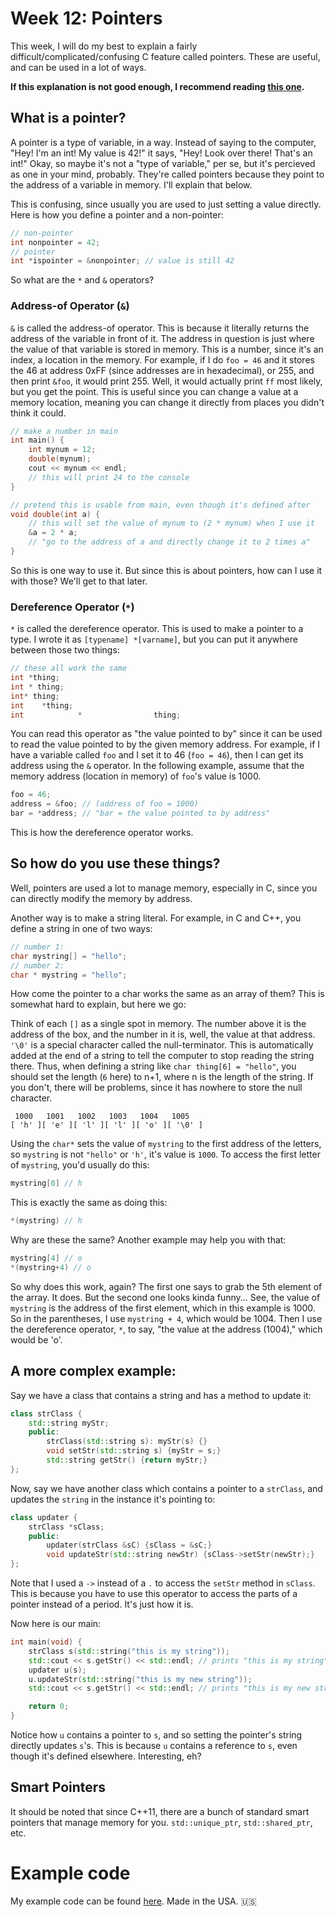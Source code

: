 # Week 12: Pointers

This week, I will do my best to explain a fairly difficult/complicated/confusing C feature called pointers. These are useful, and can be used in a lot of ways.

**If this explanation is not good enough, I recommend reading [this one](http://www.cplusplus.com/doc/tutorial/pointers/).**

## What is a pointer?

A pointer is a type of variable, in a way. Instead of saying to the computer, "Hey! I'm an int! My value is 42!" it says, "Hey! Look over there! That's an int!" Okay, so maybe it's not a "type of variable," per se, but it's percieved as one in your mind, probably. They're called pointers because they point to the address of a variable in memory. I'll explain that below.

This is confusing, since usually you are used to just setting a value directly. Here is how you define a pointer and a non-pointer:

```c++
// non-pointer
int nonpointer = 42;
// pointer
int *ispointer = &nonpointer; // value is still 42
```

So what are the `*` and `&` operators?

### Address-of Operator (`&`)
`&` is called the address-of operator. This is because it literally returns the address of the variable in front of it. The address in question is just where the value of that variable is stored in memory. This is a number, since it's an index, a location in the memory. For example, if I do `foo = 46` and it stores the 46 at address 0xFF (since addresses are in hexadecimal), or 255, and then print `&foo`, it would print 255. Well, it would actually print `ff` most likely, but you get the point. This is useful since you can change a value at a memory location, meaning you can change it directly from places you didn't think it could.

```c++
// make a number in main
int main() {
	int mynum = 12;
	double(mynum);
	cout << mynum << endl;
	// this will print 24 to the console
}

// pretend this is usable from main, even though it's defined after	
void double(int a) {
	// this will set the value of mynum to (2 * mynum) when I use it
	&a = 2 * a;
	// "go to the address of a and directly change it to 2 times a"
}
```

So this is one way to use it. But since this is about pointers, how can I use it with those? We'll get to that later.

### Dereference Operator (`*`)
`*` is called the dereference operator. This is used to make a pointer to a type. I wrote it as `[typename] *[varname]`, but you can put it anywhere between those two things:

```c++
// these all work the same
int *thing;
int * thing;
int* thing;
int    *thing;
int            *                thing;
```

You can read this operator as "the value pointed to by" since it can be used to read the value pointed to by the given memory address. For example, if I have a variable called `foo` and I set it to 46 (`foo = 46`), then I can get its address using the `&` operator. In the following example, assume that the memory address (location in memory) of `foo`'s value is 1000.

```c++
foo = 46;
address = &foo; // (address of foo = 1000)
bar = *address; // "bar = the value pointed to by address"
```

This is how the dereference operator works.

## So how do you use these things?

Well, pointers are used a lot to manage memory, especially in C, since you can directly modify the memory by address.

Another way is to make a string literal. For example, in C and C++, you define a string in one of two ways:

```c++
// number 1:
char mystring[] = "hello";
// number 2:
char * mystring = "hello";
```

How come the pointer to a char works the same as an array of them? This is somewhat hard to explain, but here we go:

Think of each `[]` as a single spot in memory. The number above it is the address of the box, and the number in it is, well, the value at that address. `'\0'` is a special character called the null-terminator. This is automatically added at the end of a string to tell the computer to stop reading the string there. Thus, when defining a string like `char thing[6] = "hello"`, you should set the length (`6` here) to n+1, where n is the length of the string. If you don't, there will be problems, since it has nowhere to store the null character.

```
 1000   1001   1002   1003   1004   1005
[ 'h' ][ 'e' ][ 'l' ][ 'l' ][ 'o' ][ '\0' ]
```

Using the `char*` sets the value of `mystring` to the first address of the letters, so `mystring` is not `"hello"` or `'h'`, it's value is `1000`. To access the first letter of `mystring`, you'd usually do this:

```c++
mystring[0] // h
```

This is exactly the same as doing this:

```c++
*(mystring) // h
```

Why are these the same? Another example may help you with that:

```c++
mystring[4] // o
*(mystring+4) // o
```

So why does this work, again? The first one says to grab the 5th element of the array. It does. But the second one looks kinda funny... See, the value of `mystring` is the address of the first element, which in this example is 1000. So in the parentheses, I use `mystring + 4`, which would be 1004. Then I use the dereference operator, `*`, to say, "the value at the address (1004)," which would be 'o'.

## A more complex example:

Say we have a class that contains a string and has a method to update it:

```c++
class strClass {
	std::string myStr;
	public:
		strClass(std::string s): myStr(s) {}
		void setStr(std::string s) {myStr = s;}
		std::string getStr() {return myStr;}
};
```

Now, say we have another class which contains a pointer to a `strClass`, and updates the `string` in the instance it's pointing to:

```c++
class updater {
	strClass *sClass;
	public:
		updater(strClass &sC) {sClass = &sC;}
		void updateStr(std::string newStr) {sClass->setStr(newStr);}
};
```

Note that I used a `->` instead of a `.` to access the `setStr` method in `sClass`. This is because you have to use this operator to access the parts of a pointer instead of a period. It's just how it is.

Now here is our main:

```c++
int main(void) {
	strClass s(std::string("this is my string"));
	std::cout << s.getStr() << std::endl; // prints "this is my string"
	updater u(s);
	u.updateStr(std::string("this is my new string"));
	std::cout << s.getStr() << std::endl; // prints "this is my new string"

	return 0;
}
```

Notice how `u` contains a pointer to `s`, and so setting the pointer's string directly updates `s`'s. This is because `u` contains a reference to `s`, even though it's defined elsewhere. Interesting, eh?

## Smart Pointers

It should be noted that since C++11, there are a bunch of standard smart pointers that manage memory for you. `std::unique_ptr`, `std::shared_ptr`, etc.

# Example code
My example code can be found [here](code/main.cpp). Made in the USA. :us:
